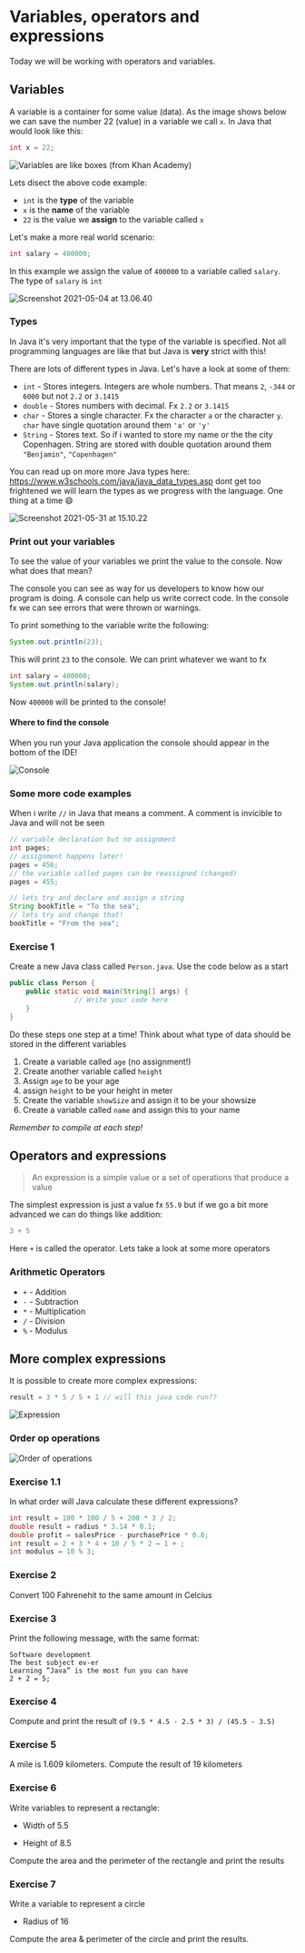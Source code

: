 # Variables, operators and expressions



Today we will be working with operators and variables. 



## Variables

A variable is a container for some value (data). As the image shows below we can save the number 22 (value) in a variable we call `x`. In Java that would look like this:

```java
int x = 22;
```



![Variables are like boxes (from Khan Academy)](https://github.com/HackYourFuture-CPH/JavaScript/raw/master/javascript1/week1/assets/box.png)



Lets disect the above code example:

- `int` is the **type** of the variable
- `x` is the **name** of the variable
- `22` is the value we **assign** to the variable called `x`



Let's make a more real world scenario:

```java
int salary = 400000;
```

In this example we assign the value of `400000` to a variable called `salary`. The type of `salary` is `int`

![Screenshot 2021-05-04 at 13.06.40](../../assets/variable-type-name-value.png)



### Types

In Java it's very important that the type of the variable is specified. Not all programming languages are like that but Java is **very** strict with this!

There are lots of different types in Java. Let's have a look at some of them:

- `int` - Stores integers. Integers are whole numbers. That means `2`, `-344` or `6000` but not `2.2` or `3.1415`
- `double` - Stores numbers with decimal. Fx `2.2` or `3.1415`
- `char` - Stores a single character. Fx the character `a` or the character `y`. `char` have single quotation around them `'a'` or `'y'`
- `String` - Stores text. So if i wanted to store my name or the the city Copenhagen. String are stored with double quotation around them `"Benjamin"`, `"Copenhagen"`

You can read up on more more Java types here: https://www.w3schools.com/java/java_data_types.asp dont get too frightened we will learn the types as we progress with the language. One thing at a time 😄

![Screenshot 2021-05-31 at 15.10.22](../../../third-semester/assets/variable-types.png)





### Print out your variables

To see the value of your variables we print the value to the console. Now what does that mean? 

The console you can see as way for us developers to know how our program is doing. A console can help us write correct code. In the console fx we can see errors  that were thrown or warnings. 

To print something to the variable write the following:

```java
System.out.println(23);
```

This will print `23` to the console. We can print whatever we want to fx

```java
int salary = 400000;
System.out.println(salary);
```

Now `400000` will be printed to the console!



#### Where to find the console

When you run your Java application the console should appear in the bottom of the IDE!



![Console](../../assets/console.png)



### Some more code examples

When i write `//` in Java that means a comment. A comment is invicible to Java and will not be seen

```java
// variable declaration but no assignment
int pages;
// assignment happens later!
pages = 456;
// the variable called pages can be reassigned (changed)
pages = 455;

// lets try and declare and assign a string
String bookTitle = "To the sea";
// lets try and change that!
bookTitle = "From the sea";
```



### Exercise 1

Create a new Java class called `Person.java`. Use the code below as a start

```java
public class Person {
    public static void main(String[] args) {
				// Write your code here
    }
}
```

Do these steps one step at a time! Think about what type of data should be stored in the different variables

1. Create a variable called `age` (no assignment!)
2. Create another variable called `height`
3. Assign `age` to be your age
4. assign `height` to be your height in meter
5. Create the variable `showSize` and assign it to be your showsize
6. Create a variable called `name` and assign this to your name

*Remember to compile at each step!*



## Operators and expressions

> An expression is a simple value or a set of operations that produce a value



The simplest expression is just a value fx `55.9` but if we go a bit more advanced we can do things like addition:

```java
3 + 5
```

Here `+` is called the operator. Lets take a look at some more operators



### Arithmetic Operators

- `+` - Addition
- `-` - Subtraction
- `*` - Multiplication
- `/` - Division
- `%` - Modulus



## More complex expressions

It is possible to create more complex expressions:

````java
result = 3 * 5 / 5 + 1 // will this java code run??
````



![Expression](../../assets/expression.png)



### Order op operations

![Order of operations](../../assets/order-of-operations.png)



### Exercise 1.1

In what order will Java calculate these different expressions?

```java
int result = 100 * 100 / 5 + 200 * 3 / 2;
double result = radius * 3.14 * 0.1;
double profit = salesPrice - purchasePrice * 0.8;
int result = 2 + 3 * 4 + 10 / 5 * 2 – 1 + ;
int modulus = 10 % 3;
```



### Exercise 2

Convert 100 Fahrenehit to the same amount in Celcius



### Exercise 3

Print the following message, with the same format:

````
Software development
The best subject ev-er
Learning ”Java” is the most fun you can have
2 + 2 = 5;
````



### Exercise 4

Compute and print the result of `(9.5 * 4.5 - 2.5 * 3) / (45.5 - 3.5)`



### Exercise 5

A mile is 1.609 kilometers. Compute the result of 19 kilometers



### Exercise 6

Write variables to represent a rectangle:

- Width of 5.5

- Height of 8.5

Compute the area and the perimeter of the rectangle and print the results



### Exercise 7

Write a variable to represent a circle

- Radius of 16

Compute the area & perimeter of the circle and print the results.

